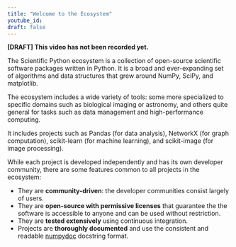 ```yaml
---
title: "Welcome to the Ecosystem"
youtube_id:
draft: false
---
```


**[DRAFT] This video has not been recorded yet.**

The Scientific Python ecosystem is a collection of open-source
scientific software packages written in Python. It is a broad and
ever-expanding set of algorithms and data structures that grew around
NumPy, SciPy, and matplotlib.

The ecosystem includes a wide variety of tools: some more specialized
to specific domains such as biological imaging or astronomy, and
others quite general for tasks such as data management and
high-performance computing.

It includes projects such as Pandas (for data analysis), NetworkX
(for graph computation), scikit-learn (for machine learning), and
scikit-image (for image processing).

While each project is developed independently and has its own
developer community, there are some features common to all
projects in the ecosystem:

- They are **community-driven**: the developer communities consist largely of
  users.
- They are **open-source with permissive licenses** that guarantee the
  the software is accessible to anyone and can be used without restriction.
- They are **tested extensively** using continuous integration.
- Projects are **thoroughly documented** and use the consistent and readable
  [numpydoc](https://github.com/numpy/numpydoc) docstring format.
